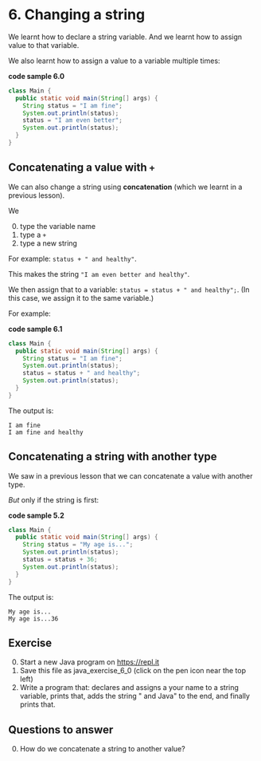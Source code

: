 # 6. Changing a string

We learnt how to declare a string variable. And we learnt how to assign value to that variable.

We also learnt how to assign a value to a variable multiple times:

**code sample 6.0**
```java
class Main {
  public static void main(String[] args) {
    String status = "I am fine";
    System.out.println(status);
    status = "I am even better";
    System.out.println(status);
  }
}
```

## Concatenating a value with `+`

We can also change a string using **concatenation** (which we learnt in a previous lesson).

We 

0. type the variable name
0. type a `+`
0. type a new string

For example: `status + " and healthy"`.

This makes the string `"I am even better and healthy"`.  

We then assign that to a variable: `status = status + " and healthy";`. (In this case, we assign it to the same variable.)

For example:

**code sample 6.1**
```java
class Main {
  public static void main(String[] args) {
    String status = "I am fine";
    System.out.println(status);
    status = status + " and healthy";
    System.out.println(status);
  }
}
```

The output is:

```
I am fine
I am fine and healthy
```

## Concatenating a string with another type

We saw in a previous lesson that we can concatenate a value with another type.

*But* only if the string is first:

**code sample 5.2**
```java
class Main {
  public static void main(String[] args) {
    String status = "My age is...";
    System.out.println(status);
    status = status + 36;
    System.out.println(status);
  }
}
```

The output is:

```
My age is...
My age is...36
```

## Exercise

0. Start a new Java program on https://repl.it
0. Save this file as java_exercise_6_0 (click on the pen icon near the top left)
0. Write a program that: declares and assigns a your name to a string variable, prints that, adds the string " and Java" to the end, and finally prints that.

## Questions to answer

0. How do we concatenate a string to another value?
